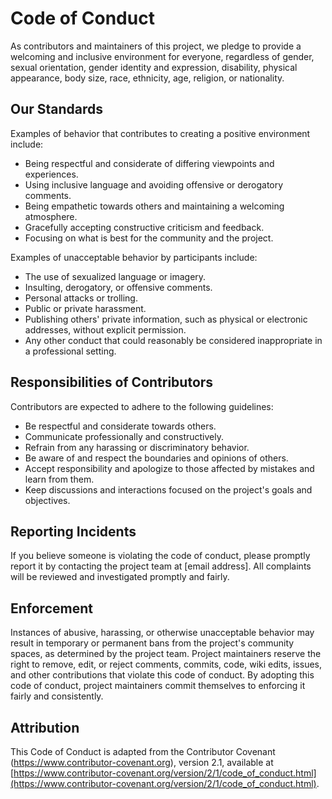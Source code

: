 # Code of Conduct

As contributors and maintainers of this project, we pledge to provide a welcoming and inclusive environment for everyone, regardless of gender, sexual orientation, gender identity and expression, disability, physical appearance, body size, race, ethnicity, age, religion, or nationality.

## Our Standards

Examples of behavior that contributes to creating a positive environment include:

- Being respectful and considerate of differing viewpoints and experiences.
- Using inclusive language and avoiding offensive or derogatory comments.
- Being empathetic towards others and maintaining a welcoming atmosphere.
- Gracefully accepting constructive criticism and feedback.
- Focusing on what is best for the community and the project.

Examples of unacceptable behavior by participants include:

- The use of sexualized language or imagery.
- Insulting, derogatory, or offensive comments.
- Personal attacks or trolling.
- Public or private harassment.
- Publishing others' private information, such as physical or electronic addresses, without explicit permission.
- Any other conduct that could reasonably be considered inappropriate in a professional setting.

## Responsibilities of Contributors

Contributors are expected to adhere to the following guidelines:

- Be respectful and considerate towards others.
- Communicate professionally and constructively.
- Refrain from any harassing or discriminatory behavior.
- Be aware of and respect the boundaries and opinions of others.
- Accept responsibility and apologize to those affected by mistakes and learn from them.
- Keep discussions and interactions focused on the project's goals and objectives.

## Reporting Incidents

If you believe someone is violating the code of conduct, please promptly report it by contacting the project team at [email address]. All complaints will be reviewed and investigated promptly and fairly.

## Enforcement

Instances of abusive, harassing, or otherwise unacceptable behavior may result in temporary or permanent bans from the project's community spaces, as determined by the project team. Project maintainers reserve the right to remove, edit, or reject comments, commits, code, wiki edits, issues, and other contributions that violate this code of conduct. By adopting this code of conduct, project maintainers commit themselves to enforcing it fairly and consistently.

## Attribution

This Code of Conduct is adapted from the Contributor Covenant (https://www.contributor-covenant.org), version 2.1, available at [https://www.contributor-covenant.org/version/2/1/code_of_conduct.html](https://www.contributor-covenant.org/version/2/1/code_of_conduct.html).
